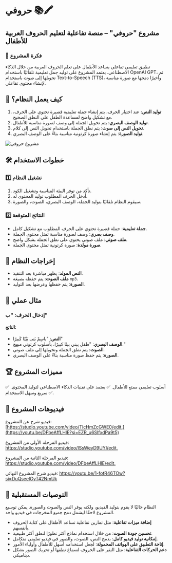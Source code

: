 # حروفي 📚🖍

## مشروع "حروفي" – منصة تفاعلية لتعليم الحروف العربية للأطفال

### 📌 فكرة المشروع

تطبيق تعليمي تفاعلي يساعد الأطفال على تعلم الحروف العربية من خلال الذكاء الاصطناعي. يعتمد المشروع على توليد جمل تعليمية تلقائيًا باستخدام OpenAI GPT، ثم تحويلها إلى صوت باستخدام Text-to-Speech (TTS)، وأخيرًا دمجها مع صورة مناسبة لإنشاء محتوى تفاعلي.

## 🚀 كيف يعمل النظام؟

1. **توليد النص**: عند اختيار الحرف، يتم إنشاء جملة تعليمية قصيرة تحتوي على الحرف، مع تشكيل واضح لمساعدة الطفل على النطق الصحيح.
2. **توليد الوصف البصري**: يتم تحويل الجملة إلى وصف لصورة مناسبة للأطفال.
3. **تحويل النص إلى صوت**: يتم نطق الجملة باستخدام تحويل النص إلى كلام.
4. **توليد الصورة**: يتم إنشاء صورة كرتونية مناسبة بناءً على الوصف البصري.

![مشروع حروفي](https://github.com/user-attachments/assets/1b04768c-c36b-4b4c-8288-7c13fd1f8d95)

## 🛠️ خطوات الاستخدام

### 1️⃣ تشغيل النظام

1. تأكد من توفر البيئة المناسبة وتشغيل الكود.
2. أدخل الحرف المطلوب توليد المحتوى له.
3. سيقوم النظام تلقائيًا بتوليد الجملة، الوصف البصري، الصوت، والصورة.

### 2️⃣ النتائج المتوقعة

- **جملة تعليمية**: جملة قصيرة تحتوي على الحرف المطلوب مع تشكيل كامل.
- **وصف بصري**: وصف لصورة مناسبة تمثل محتوى الجملة.
- **ملف صوتي**: ملف صوتي يحتوي على نطق الجملة بشكل واضح.
- **صورة مولدة**: صورة كرتونية تمثل محتوى الجملة.

## 📂 إخراجات النظام

- **النص المولد**: يظهر مباشرة بعد التنفيذ.
- **ملف الصوت**: يتم حفظه بصيغة `mp3`.
- **الصورة**: يتم حفظها وعرضها بعد التوليد.

## 🎯 مثال عملي

### إدخال الحرف: "ب"

#### الناتج:

- **النص**: "باسِمٌ بَنى بَيْتًا كَبيرًا"
- **الوصف البصري**: "طفل يبني بيتًا كبيرًا، بأسلوب كرتوني مبهج."
- **الصوت**: يتم نطق الجملة وتحويلها إلى ملف صوتي.
- **الصورة**: يتم حفظ صورة مناسبة بناءً على الوصف البصري.

## 🏆 مميزات المشروع

✅ أسلوب تعليمي ممتع للأطفال.
✅ يعتمد على تقنيات الذكاء الاصطناعي لتوليد المحتوى.
✅ سريع وسهل الاستخدام.

## 🎥 فيديوهات المشروع

فيديو شرح عن المشروع:
[https://studio.youtube.com/video/TlcHmZcGWE0/edit.](https://youtu.be/DFbeAffLHlE?si=EZR_u6SIfxdPa9t5)

فيديو المرحلة الأولى من المشروع:
[https://studio.youtube.com/video/ISsWeyD9UYI/edit.
](https://youtu.be/TlcHmZcGWE0?si=tD7pzAJKPjk2oQXg)

 فيديو المرحلة الثانية من المشروع: [https://studio.youtube.com/video/DFbeAffLHlE/edit. ](https://youtu.be/ISsWeyD9UYI?si=Wso1SBikYEcZzwaX) 

فيديو شرح المشروع النهائي:
https://youtu.be/1-fotR46TOw?si=DuQseeIGyT42NmUk

## 🔮 التوصيات المستقبلية

النظام حاليًا لا يقوم بتوليد الفيديو، ولكنه يوفر النص والصوت والصورة.
يمكن توسيع المشروع لاحقًا ليشمل دمج جميع المخرجات في فيديو واحد.
- **إضافة ميزات تفاعلية**: مثل تمارين تفاعلية تساعد الأطفال على كتابة الحروف بأنفسهم.
- **تحسين جودة الصوت**: من خلال استخدام نماذج أكثر تطورًا لنطق أكثر طبيعية.
- **إمكانية توليد فيديو كامل**: بدمج النص، الصوت، والصور في فيديو تعليمي متكامل.
- **إتاحة التطبيق على الهواتف المحمولة**: لجعل استخدامه أسهل للأطفال وأولياء الأمور.
- **دعم الحركات التفاعلية**: مثل النقر على الحروف لسماع نطقها أو تحريك الصور بشكل ديناميكي.
